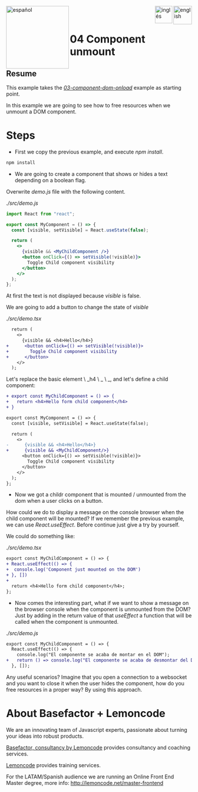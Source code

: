 [<img align="left" src="https://images.squarespace-cdn.com/content/v1/56cdb491a3360cdd18de5e16/1536155167931-3JJ7O74IM4QP88L0RQS9/3_200.png" alt="español" width="170"/>](https://lemoncode.net/) 


[<img align="right" src="https://upload.wikimedia.org/wikipedia/commons/thumb/7/7c/Spain_flag_icon.svg/1200px-Spain_flag_icon.svg.png" alt="english" width="50"/>](https://github.com/Lemoncode/react-hooks-by-example/blob/master/04-component_unmount/Readme_es.md)
[<img align="right" src="https://assets.stickpng.com/images/580b585b2edbce24c47b2836.png" alt="inglés" width="47"/>](https://github.com/Lemoncode/react-hooks-by-example/blob/master/04-component_unmount/Readme.md)
  
<br>
<br>

# 04 Component unmount

## Resume

This example takes the [_03-component-dom-onload_](https://github.com/Lemoncode/react-hooks-by-example/blob/master/03-component-did-onload/Readme.md) example as starting point.

In this example we are going to see how to free resources when we unmount a DOM component.

# Steps

- First we copy the previous example, and execute _npm install_.

```bash
npm install
```

- We are going to create a component that shows or hides a text depending on a boolean flag.

Overwrite _demo.js_ file with the following content.

_./src/demo.js_

```jsx
import React from "react";

export const MyComponent = () => {
  const [visible, setVisible] = React.useState(false);

  return (
    <>
      {visible && <MyChildComponent />}
      <button onClick={() => setVisible(!visible)}>
        Toggle Child component visibility
      </button>
    </>
  );
};
```

At first the text is not displayed because _visible_ is false.

We are going to add a button to change the state of _visible_

_./src/demo.tsx_

```diff
  return (
    <>
      {visible && <h4>Hello</h4>}
+      <button onClick={() => setVisible(!visible)}>
+        Toggle Child component visibility
+      </button>
    </>
  );
```

Let's replace the basic element \ _h4 \ _ \ \_, and let's define a child component:

```diff
+ export const MyChildComponent = () => {
+   return <h4>Hello form child component</h4>
+ }

export const MyComponent = () => {
  const [visible, setVisible] = React.useState(false);

  return (
    <>
-      {visible && <h4>Hello</h4>}
+      {visible && <MyChildComponent/>}
      <button onClick={() => setVisible(!visible)}>
        Toggle Child component visibility
      </button>
    </>
  );
};
```

- Now we got a childr component that is mounted / unmounted from the dom when a user clicks on a button.

How could we do to display a message on the console
browser when the child component will be mounted?
If we remember the previous example, we can use _React.useEffect_.
Before continue just give a try by yourself.

We could do something like:

_./src/demo.tsx_

```diff
export const MyChildComponent = () => {
+ React.useEffect(() => {
+  console.log('Component just mounted on the DOM')
+ }, [])
+
  return <h4>Hello form child component</h4>;
};
```

- Now comes the interesting part, what if we want to show a message on the browser console when the component is unmounted from the DOM? Just
  by adding in the return value of that _useEffect_ a function that will be called when the component is unmounted.

_./src/demo.js_

```diff
export const MyChildComponent = () => {
  React.useEffect(() => {
    console.log("El componente se acaba de montar en el DOM");
+   return () => console.log("El componente se acaba de desmontar del DOM");
  }, []);
```

Any useful scenarios? Imagine that you open a connection to a websocket and you want to close it when the user hides the component, how do you free resources in a proper way? By using this approach.

# About Basefactor + Lemoncode

We are an innovating team of Javascript experts, passionate about turning your ideas into robust products.

[Basefactor, consultancy by Lemoncode](http://www.basefactor.com) provides consultancy and coaching services.

[Lemoncode](http://lemoncode.net/services/en/#en-home) provides training services.

For the LATAM/Spanish audience we are running an Online Front End Master degree, more info: http://lemoncode.net/master-frontend
